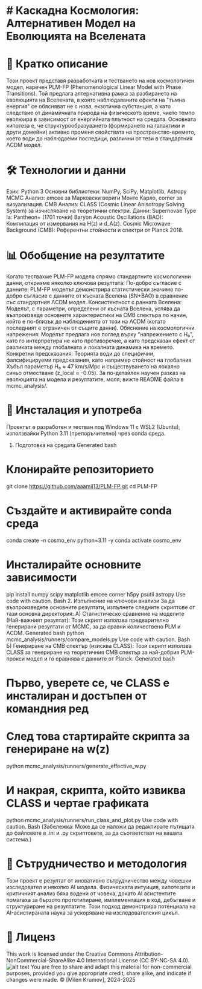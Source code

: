 # # Каскадна Космология: Алтернативен Модел на Еволюцията на Вселената

# 📜 Кратко описание
Този проект представя разработката и тестването на нов космологичен модел, наречен PLM-FP (Phenomenological Linear Model with Phase Transitions). Той предлага алтернативна рамка за разбирането на еволюцията на Вселената, в която наблюдаваните ефекти на "тъмна енергия" се обясняват не с нова, екзотична субстанция, а като следствие от динамичната природа на физическото време, чието темпо еволюира в зависимост от енергийната плътност на средата.
Основната хипотеза е, че структурообразуването (формирането на галактики и други домейни) активно променя свойствата на пространство-времето, което води до наблюдаеми последици, различни от тези в стандартния ΛCDM модел.

# 🛠️ Технологии и данни
Език: Python 3
Основни библиотеки: NumPy, SciPy, Matplotlib, Astropy
MCMC Анализ: emcee за Марковски вериги Монте Карло, corner за визуализация.
CMB Анализ: CLASS (Cosmic Linear Anisotropy Solving System) за изчисляване на теоретични спектри.
Данни:
Supernovae Type Ia: Pantheon+ (1701 точки)
Baryon Acoustic Oscillations (BAO): Компилация от измервания на H(z) и d_A(z).
Cosmic Microwave Background (CMB): Референтни стойности и спектри от Planck 2018.

# 📊 Обобщение на резултатите
Когато тествахме PLM-FP модела спрямо стандартните космологични данни, открихме няколко ключови резултата:
По-добро съгласие с данните: PLM-FP моделът демонстрира статистически значимо по-добро съгласие с данните от късната Вселена (SN+BAO) в сравнение със стандартния ΛCDM модел.
Консистентност с ранната Вселена: Моделът, с параметри, определени от късната Вселена, успява да възпроизведе основните характеристики на CMB спектъра по начин, който е по-близък до наблюденията от този на ΛCDM (когато последният е ограничен от същите данни).
Обяснение на космологични напрежения: Моделът предлага нов поглед върху "напрежението с H₀", като го интерпретира не като противоречие, а като предсказан ефект от разликата между глобалната и локалната динамика на времето.
Конкретни предсказания: Теорията води до специфични, фалсифицируеми предсказания, като например стойност на глобалния Хъбъл параметър H₀ ≈ 47 km/s/Mpc и съществуването на локално синьо отместване (z_local ≈ -0.05).
За по-детайлен научен разказ на еволюцията на модела и резултатите, моля, вижте README файла в mcmc_analysis/.

# 🚀 Инсталация и употреба
Проектът е разработен и тестван под Windows 11 с WSL2 (Ubuntu), използвайки Python 3.11 (препоръчително) чрез conda среда.
1. Подготовка на средата
Generated bash

# Клонирайте репозиторието
git clone https://github.com/aaamil13/PLM-FP.git
cd PLM-FP

# Създайте и активирайте conda среда
conda create -n cosmo_env python=3.11 -y
conda activate cosmo_env

# Инсталирайте основните зависимости
pip install numpy scipy matplotlib emcee corner h5py psutil astropy
Use code with caution.
Bash
2. Изпълнение на ключови анализи
За да възпроизведете основните резултати, изпълнете следните скриптове от тази основна директория:
А) Статистическо сравнение на моделите (Най-важният резултат):
Този скрипт използва предварително генерирани резултати от MCMC, за да сравни количествено PLM и ΛCDM.
Generated bash
python mcmc_analysis/runners/compare_models.py
Use code with caution.
Bash
Б) Генериране на CMB спектър (изисква CLASS):
Този скрипт използва CLASS за генериране на теоретичния CMB спектър за най-добрия PLM-прокси модел и го сравнява с данните от Planck.
Generated bash
# Първо, уверете се, че CLASS е инсталиран и достъпен от командния ред
# След това стартирайте скрипта за генериране на w(z)
python mcmc_analysis/runners/generate_effective_w.py

# И накрая, скрипта, който извиква CLASS и чертае графиката
python mcmc_analysis/runners/run_class_and_plot.py
Use code with caution.
Bash
(Забележка: Може да се наложи да редактирате пътищата до файловете в .ini и .py скриптовете, за да съответстват на вашата система.)

# 🤝 Сътрудничество и методология
Този проект е резултат от иновативно сътрудничество между човешки изследовател и няколко AI модела. Физическата интуиция, хипотезите и критичният анализ бяха водени от човека, докато AI асистентите помагаха за бързото прототипиране, имплементация в код, дебъгване и структуриране на резултатите. Този подход демонстрира потенциала на AI-асистираната наука за ускоряване на изследователския цикъл.

# 📜 Лиценз
This work is licensed under the Creative Commons Attribution-NonCommercial-ShareAlike 4.0 International License (CC BY-NC-SA 4.0).
![alt text](https://i.creativecommons.org/l/by-nc-sa/4.0/88x31.png)
You are free to share and adapt this material for non-commercial purposes, provided you give appropriate credit, share alike, and indicate if changes were made.
© [Milen Krumov], 2024-2025
